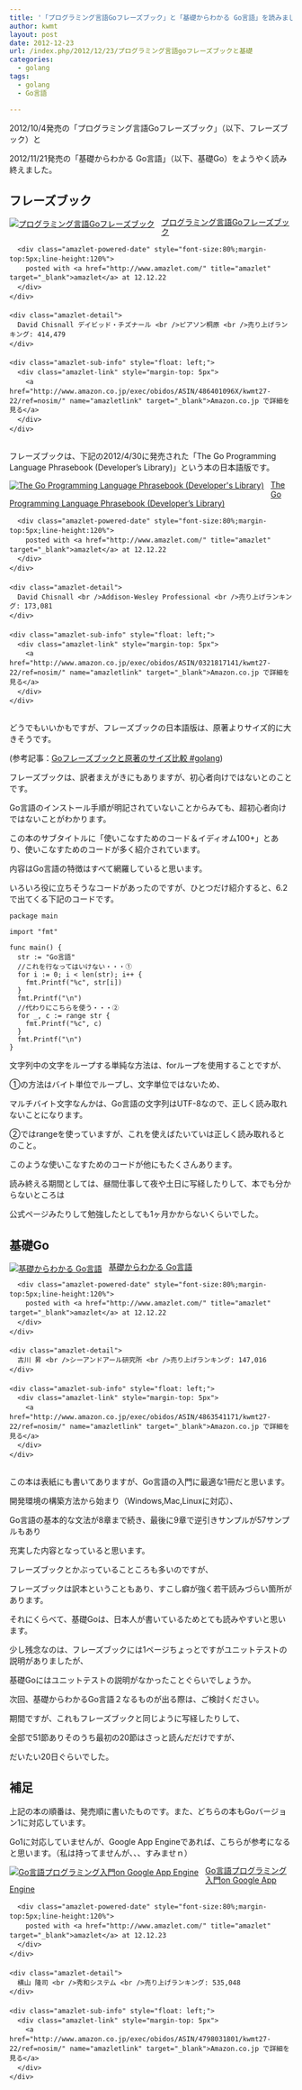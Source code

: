 ```yaml
---
title: '「プログラミング言語Goフレーズブック」と「基礎からわかる Go言語」を読みました。 #golang'
author: kwmt
layout: post
date: 2012-12-23
url: /index.php/2012/12/23/プログラミング言語goフレーズブックと基礎
categories:
  - golang
tags:
  - golang
  - Go言語

---
```

2012/10/4発売の「プログラミング言語Goフレーズブック」（以下、フレーズブック）と
  
2012/11/21発売の「基礎からわかる Go言語」（以下、基礎Go）をようやく読み終えました。 

<!--more-->

## フレーズブック

<div class="amazlet-box" style="margin-bottom:0px;">
  <div class="amazlet-image" style="float:left;margin:0px 12px 1px 0px;">
    <a href="http://www.amazon.co.jp/exec/obidos/ASIN/486401096X/kwmt27-22/ref=nosim/" name="amazletlink" target="_blank"><img src="http://ecx.images-amazon.com/images/I/51OBTgJsC3L._SL160_.jpg" alt="プログラミング言語Goフレーズブック" style="border: none;" /></a>
  </div>
  
  <div class="amazlet-info" style="line-height:120%; margin-bottom: 10px">
    <div class="amazlet-name" style="margin-bottom:10px;line-height:120%">
      <a href="http://www.amazon.co.jp/exec/obidos/ASIN/486401096X/kwmt27-22/ref=nosim/" name="amazletlink" target="_blank">プログラミング言語Goフレーズブック</a> 
      
      <div class="amazlet-powered-date" style="font-size:80%;margin-top:5px;line-height:120%">
        posted with <a href="http://www.amazlet.com/" title="amazlet" target="_blank">amazlet</a> at 12.12.22
      </div>
    </div>
    
    <div class="amazlet-detail">
      David Chisnall デイビッド・チズナール <br />ピアソン桐原 <br />売り上げランキング: 414,479
    </div>
    
    <div class="amazlet-sub-info" style="float: left;">
      <div class="amazlet-link" style="margin-top: 5px">
        <a href="http://www.amazon.co.jp/exec/obidos/ASIN/486401096X/kwmt27-22/ref=nosim/" name="amazletlink" target="_blank">Amazon.co.jp で詳細を見る</a>
      </div>
    </div>
  </div>
  
  <div class="amazlet-footer" style="clear: left">
  </div>
</div>

フレーズブックは、下記の2012/4/30に発売された「The Go Programming Language Phrasebook (Developer&#8217;s Library)」という本の日本語版です。 

<div class="amazlet-box" style="margin-bottom:0px;">
  <div class="amazlet-image" style="float:left;margin:0px 12px 1px 0px;">
    <a href="http://www.amazon.co.jp/exec/obidos/ASIN/0321817141/kwmt27-22/ref=nosim/" name="amazletlink" target="_blank"><img src="http://ecx.images-amazon.com/images/I/51mAzj7uekL._SL160_.jpg" alt="The Go Programming Language Phrasebook (Developer's Library)" style="border: none;" /></a>
  </div>
  
  <div class="amazlet-info" style="line-height:120%; margin-bottom: 10px">
    <div class="amazlet-name" style="margin-bottom:10px;line-height:120%">
      <a href="http://www.amazon.co.jp/exec/obidos/ASIN/0321817141/kwmt27-22/ref=nosim/" name="amazletlink" target="_blank">The Go Programming Language Phrasebook (Developer&#8217;s Library)</a> 
      
      <div class="amazlet-powered-date" style="font-size:80%;margin-top:5px;line-height:120%">
        posted with <a href="http://www.amazlet.com/" title="amazlet" target="_blank">amazlet</a> at 12.12.22
      </div>
    </div>
    
    <div class="amazlet-detail">
      David Chisnall <br />Addison-Wesley Professional <br />売り上げランキング: 173,081
    </div>
    
    <div class="amazlet-sub-info" style="float: left;">
      <div class="amazlet-link" style="margin-top: 5px">
        <a href="http://www.amazon.co.jp/exec/obidos/ASIN/0321817141/kwmt27-22/ref=nosim/" name="amazletlink" target="_blank">Amazon.co.jp で詳細を見る</a>
      </div>
    </div>
  </div>
  
  <div class="amazlet-footer" style="clear: left">
  </div>
</div>

どうでもいいかもですが、フレーズブックの日本語版は、原著よりサイズ的に大きそうです。
  
(参考記事：[Goフレーズブックと原著のサイズ比較 #golang][1]) 

フレーズブックは、訳者まえがきにもありますが、初心者向けではないとのことです。
  
Go言語のインストール手順が明記されていないことからみても、超初心者向けではないことがわかります。 

この本のサブタイトルに「使いこなすためのコード＆イディオム100+」とあり、使いこなすためのコードが多く紹介されています。
  
内容はGo言語の特徴はすべて網羅していると思います。
  
いろいろ役に立ちそうなコードがあったのですが、ひとつだけ紹介すると、6.2で出てくる下記のコードです。 

```
package main

import "fmt"

func main() {
  str := "Go言語"
  //これを行なってはいけない・・・①
  for i := 0; i < len(str); i++ {
    fmt.Printf("%c", str[i])
  }
  fmt.Printf("\n")
  //代わりにこちらを使う・・・②
  for _, c := range str {
    fmt.Printf("%c", c)
  }
  fmt.Printf("\n")
}
```

文字列中の文字をループする単純な方法は、forループを使用することですが、
  
①の方法はバイト単位でループし、文字単位ではないため、
  
マルチバイト文字なんかは、Go言語の文字列はUTF-8なので、正しく読み取れないことになります。
  
②ではrangeを使っていますが、これを使えばたいていは正しく読み取れるとのこと。
  
このような使いこなすためのコードが他にもたくさんあります。 

読み終える期間としては、昼間仕事して夜や土日に写経したりして、本でも分からないところは
  
公式ページみたりして勉強したとしても1ヶ月かからないくらいでした。 

## 基礎Go

<div class="amazlet-box" style="margin-bottom:0px;">
  <div class="amazlet-image" style="float:left;margin:0px 12px 1px 0px;">
    <a href="http://www.amazon.co.jp/exec/obidos/ASIN/4863541171/kwmt27-22/ref=nosim/" name="amazletlink" target="_blank"><img src="http://ecx.images-amazon.com/images/I/51ZzoXpsmqL._SL160_.jpg" alt="基礎からわかる Go言語" style="border: none;" /></a>
  </div>
  
  <div class="amazlet-info" style="line-height:120%; margin-bottom: 10px">
    <div class="amazlet-name" style="margin-bottom:10px;line-height:120%">
      <a href="http://www.amazon.co.jp/exec/obidos/ASIN/4863541171/kwmt27-22/ref=nosim/" name="amazletlink" target="_blank">基礎からわかる Go言語</a> 
      
      <div class="amazlet-powered-date" style="font-size:80%;margin-top:5px;line-height:120%">
        posted with <a href="http://www.amazlet.com/" title="amazlet" target="_blank">amazlet</a> at 12.12.22
      </div>
    </div>
    
    <div class="amazlet-detail">
      古川 昇 <br />シーアンドアール研究所 <br />売り上げランキング: 147,016
    </div>
    
    <div class="amazlet-sub-info" style="float: left;">
      <div class="amazlet-link" style="margin-top: 5px">
        <a href="http://www.amazon.co.jp/exec/obidos/ASIN/4863541171/kwmt27-22/ref=nosim/" name="amazletlink" target="_blank">Amazon.co.jp で詳細を見る</a>
      </div>
    </div>
  </div>
  
  <div class="amazlet-footer" style="clear: left">
  </div>
</div>

この本は表紙にも書いてありますが、Go言語の入門に最適な1冊だと思います。
  
開発環境の構築方法から始まり（Windows,Mac,Linuxに対応）、
  
Go言語の基本的な文法が8章まで続き、最後に9章で逆引きサンプルが57サンプルもあり
  
充実した内容となっていると思います。 

フレーズブックとかぶっていることころも多いのですが、
  
フレーズブックは訳本ということもあり、すこし癖が強く若干読みづらい箇所があります。
  
それにくらべて、基礎Goは、日本人が書いているためとても読みやすいと思います。
  
少し残念なのは、フレーズブックには1ページちょっとですがユニットテストの説明がありましたが、
  
基礎Goにはユニットテストの説明がなかったことぐらいでしょうか。
  
次回、基礎からわかるGo言語２なるものが出る際は、ご検討ください。 

期間ですが、これもフレーズブックと同じように写経したりして、
  
全部で51節ありそのうち最初の20節はさっと読んだだけですが、
  
だいたい20日ぐらいでした。 

## 補足

上記の本の順番は、発売順に書いたものです。また、どちらの本もGoバージョン1に対応しています。 

Go1に対応していませんが、Google App Engineであれば、こちらが参考になると思います。（私は持ってませんが、、、すみませｎ） 

<div class="amazlet-box" style="margin-bottom:0px;">
  <div class="amazlet-image" style="float:left;margin:0px 12px 1px 0px;">
    <a href="http://www.amazon.co.jp/exec/obidos/ASIN/4798031801/kwmt27-22/ref=nosim/" name="amazletlink" target="_blank"><img src="http://ecx.images-amazon.com/images/I/41DckrsXcFL._SL160_.jpg" alt="Go言語プログラミング入門on Google App Engine" style="border: none;" /></a>
  </div>
  
  <div class="amazlet-info" style="line-height:120%; margin-bottom: 10px">
    <div class="amazlet-name" style="margin-bottom:10px;line-height:120%">
      <a href="http://www.amazon.co.jp/exec/obidos/ASIN/4798031801/kwmt27-22/ref=nosim/" name="amazletlink" target="_blank">Go言語プログラミング入門on Google App Engine</a> 
      
      <div class="amazlet-powered-date" style="font-size:80%;margin-top:5px;line-height:120%">
        posted with <a href="http://www.amazlet.com/" title="amazlet" target="_blank">amazlet</a> at 12.12.23
      </div>
    </div>
    
    <div class="amazlet-detail">
      横山 隆司 <br />秀和システム <br />売り上げランキング: 535,048
    </div>
    
    <div class="amazlet-sub-info" style="float: left;">
      <div class="amazlet-link" style="margin-top: 5px">
        <a href="http://www.amazon.co.jp/exec/obidos/ASIN/4798031801/kwmt27-22/ref=nosim/" name="amazletlink" target="_blank">Amazon.co.jp で詳細を見る</a>
      </div>
    </div>
  </div>
  
  <div class="amazlet-footer" style="clear: left">
  </div>
</div>

 [1]: http://atotto.hatenadiary.jp/entry/2012/10/05/230211